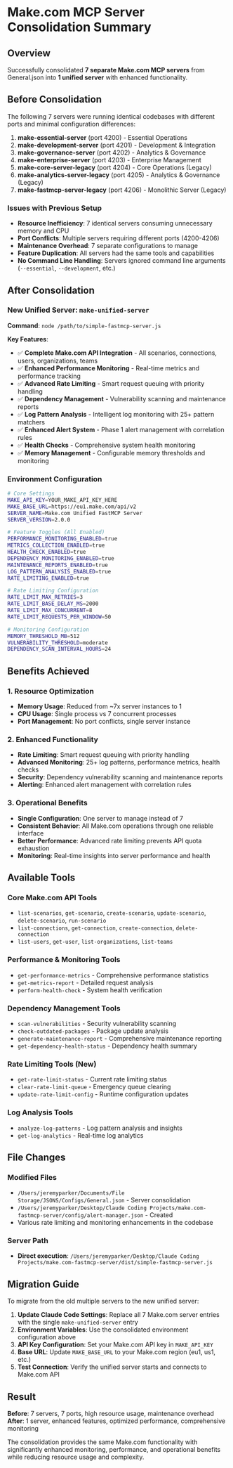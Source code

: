 # Make.com MCP Server Consolidation Summary

## Overview

Successfully consolidated **7 separate Make.com MCP servers** from General.json into **1 unified server** with enhanced functionality.

## Before Consolidation

The following 7 servers were running identical codebases with different ports and minimal configuration differences:

1. **make-essential-server** (port 4200) - Essential Operations
2. **make-development-server** (port 4201) - Development & Integration
3. **make-governance-server** (port 4202) - Analytics & Governance
4. **make-enterprise-server** (port 4203) - Enterprise Management
5. **make-core-server-legacy** (port 4204) - Core Operations (Legacy)
6. **make-analytics-server-legacy** (port 4205) - Analytics & Governance (Legacy)
7. **make-fastmcp-server-legacy** (port 4206) - Monolithic Server (Legacy)

### Issues with Previous Setup

- **Resource Inefficiency**: 7 identical servers consuming unnecessary memory and CPU
- **Port Conflicts**: Multiple servers requiring different ports (4200-4206)
- **Maintenance Overhead**: 7 separate configurations to manage
- **Feature Duplication**: All servers had the same tools and capabilities
- **No Command Line Handling**: Servers ignored command line arguments (`--essential`, `--development`, etc.)

## After Consolidation

### New Unified Server: `make-unified-server`

**Command**: `node /path/to/simple-fastmcp-server.js`

**Key Features**:

- ✅ **Complete Make.com API Integration** - All scenarios, connections, users, organizations, teams
- ✅ **Enhanced Performance Monitoring** - Real-time metrics and performance tracking
- ✅ **Advanced Rate Limiting** - Smart request queuing with priority handling
- ✅ **Dependency Management** - Vulnerability scanning and maintenance reports
- ✅ **Log Pattern Analysis** - Intelligent log monitoring with 25+ pattern matchers
- ✅ **Enhanced Alert System** - Phase 1 alert management with correlation rules
- ✅ **Health Checks** - Comprehensive system health monitoring
- ✅ **Memory Management** - Configurable memory thresholds and monitoring

### Environment Configuration

```bash
# Core Settings
MAKE_API_KEY=YOUR_MAKE_API_KEY_HERE
MAKE_BASE_URL=https://eu1.make.com/api/v2
SERVER_NAME=Make.com Unified FastMCP Server
SERVER_VERSION=2.0.0

# Feature Toggles (All Enabled)
PERFORMANCE_MONITORING_ENABLED=true
METRICS_COLLECTION_ENABLED=true
HEALTH_CHECK_ENABLED=true
DEPENDENCY_MONITORING_ENABLED=true
MAINTENANCE_REPORTS_ENABLED=true
LOG_PATTERN_ANALYSIS_ENABLED=true
RATE_LIMITING_ENABLED=true

# Rate Limiting Configuration
RATE_LIMIT_MAX_RETRIES=3
RATE_LIMIT_BASE_DELAY_MS=2000
RATE_LIMIT_MAX_CONCURRENT=8
RATE_LIMIT_REQUESTS_PER_WINDOW=50

# Monitoring Configuration
MEMORY_THRESHOLD_MB=512
VULNERABILITY_THRESHOLD=moderate
DEPENDENCY_SCAN_INTERVAL_HOURS=24
```

## Benefits Achieved

### 1. Resource Optimization

- **Memory Usage**: Reduced from ~7x server instances to 1
- **CPU Usage**: Single process vs 7 concurrent processes
- **Port Management**: No port conflicts, single server instance

### 2. Enhanced Functionality

- **Rate Limiting**: Smart request queuing with priority handling
- **Advanced Monitoring**: 25+ log patterns, performance metrics, health checks
- **Security**: Dependency vulnerability scanning and maintenance reports
- **Alerting**: Enhanced alert management with correlation rules

### 3. Operational Benefits

- **Single Configuration**: One server to manage instead of 7
- **Consistent Behavior**: All Make.com operations through one reliable interface
- **Better Performance**: Advanced rate limiting prevents API quota exhaustion
- **Monitoring**: Real-time insights into server performance and health

## Available Tools

### Core Make.com API Tools

- `list-scenarios`, `get-scenario`, `create-scenario`, `update-scenario`, `delete-scenario`, `run-scenario`
- `list-connections`, `get-connection`, `create-connection`, `delete-connection`
- `list-users`, `get-user`, `list-organizations`, `list-teams`

### Performance & Monitoring Tools

- `get-performance-metrics` - Comprehensive performance statistics
- `get-metrics-report` - Detailed request analysis
- `perform-health-check` - System health verification

### Dependency Management Tools

- `scan-vulnerabilities` - Security vulnerability scanning
- `check-outdated-packages` - Package update analysis
- `generate-maintenance-report` - Comprehensive maintenance reporting
- `get-dependency-health-status` - Dependency health summary

### Rate Limiting Tools (New)

- `get-rate-limit-status` - Current rate limiting status
- `clear-rate-limit-queue` - Emergency queue clearing
- `update-rate-limit-config` - Runtime configuration updates

### Log Analysis Tools

- `analyze-log-patterns` - Log pattern analysis and insights
- `get-log-analytics` - Real-time log analytics

## File Changes

### Modified Files

- `/Users/jeremyparker/Documents/File Storage/JSONS/Configs/General.json` - Server consolidation
- `/Users/jeremyparker/Desktop/Claude Coding Projects/make.com-fastmcp-server/config/alert-manager.json` - Created
- Various rate limiting and monitoring enhancements in the codebase

### Server Path

- **Direct execution**: `/Users/jeremyparker/Desktop/Claude Coding Projects/make.com-fastmcp-server/dist/simple-fastmcp-server.js`

## Migration Guide

To migrate from the old multiple servers to the new unified server:

1. **Update Claude Code Settings**: Replace all 7 Make.com server entries with the single `make-unified-server` entry
2. **Environment Variables**: Use the consolidated environment configuration above
3. **API Key Configuration**: Set your Make.com API key in `MAKE_API_KEY`
4. **Base URL**: Update `MAKE_BASE_URL` to your Make.com region (eu1, us1, etc.)
5. **Test Connection**: Verify the unified server starts and connects to Make.com API

## Result

**Before**: 7 servers, 7 ports, high resource usage, maintenance overhead
**After**: 1 server, enhanced features, optimized performance, comprehensive monitoring

The consolidation provides the same Make.com functionality with significantly enhanced monitoring, performance, and operational benefits while reducing resource usage and complexity.
